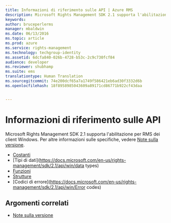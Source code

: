 ```yaml
---
title: Informazioni di riferimento sulle API | Azure RMS
description: Microsoft Rights Management SDK 2.1 supporta l'abilitazione per RMS dei client Windows.
keywords: 
author: bruceperlerms
manager: mbaldwin
ms.date: 06/13/2016
ms.topic: article
ms.prod: azure
ms.service: rights-management
ms.technology: techgroup-identity
ms.assetid: 6dcfa840-026b-4728-b53c-2c9c730fcf84
audience: developer
ms.reviewer: shubhamp
ms.suite: ems
translationtype: Human Translation
ms.sourcegitcommit: 74e200dcf65a7a1749f586421eb6ad30f3332d6b
ms.openlocfilehash: 18f8958985043609a89171cd86771b922cf43daa


---
```


# Informazioni di riferimento sulle API

Microsoft Rights Management SDK 2.1 supporta l'abilitazione per RMS dei client Windows. Per altre informazioni sulle specifiche, vedere [Note sulla versione](release-notes-rtm.md).
- [Costanti](https://docs.microsoft.com/en-us/rights-management/sdk/2.1/api/win/constants)
- [Tipi di dati](https://docs.microsoft.com/en-us/rights-management/sdk/2.1/api/win/data types)
- [Funzioni](https://docs.microsoft.com/en-us/rights-management/sdk/2.1/api/win/functions)
- [Strutture](https://docs.microsoft.com/en-us/rights-management/sdk/2.1/api/win/structures)
- [Codici di errore](https://docs.microsoft.com/en-us/rights-management/sdk/2.1/api/win/Error codes)



## Argomenti correlati

* [Note sulla versione](release-notes-rtm.md)
 

 



<!--HONumber=Jun16_HO4-->


